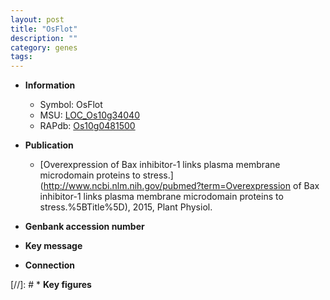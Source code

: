 ```yaml
---
layout: post
title: "OsFlot"
description: ""
category: genes
tags: 
---
```


* **Information**  
    + Symbol: OsFlot  
    + MSU: [LOC_Os10g34040](http://rice.plantbiology.msu.edu/cgi-bin/ORF_infopage.cgi?orf=LOC_Os10g34040)  
    + RAPdb: [Os10g0481500](http://rapdb.dna.affrc.go.jp/viewer/gbrowse_details/irgsp1?name=Os10g0481500)  

* **Publication**  
    + [Overexpression of Bax inhibitor-1 links plasma membrane microdomain proteins to stress.](http://www.ncbi.nlm.nih.gov/pubmed?term=Overexpression of Bax inhibitor-1 links plasma membrane microdomain proteins to stress.%5BTitle%5D), 2015, Plant Physiol.

* **Genbank accession number**  

* **Key message**  

* **Connection**  

[//]: # * **Key figures**  


